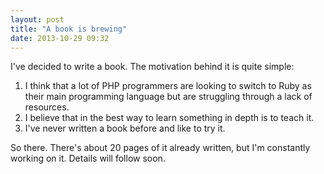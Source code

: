 ```yaml
---
layout: post
title: "A book is brewing"
date: 2013-10-29 09:32
---
```


I've decided to write a book. The motivation behind it is quite simple:

1. I think that a lot of PHP programmers are looking to switch to Ruby as
   their main programming language but are struggling through a lack of resources.
2. I believe that in the best way to learn something in depth is to teach it.
3. I've never written a book before and like to try it.

So there. There's about 20 pages of it already written, but I'm constantly working
on it. Details will follow soon.
